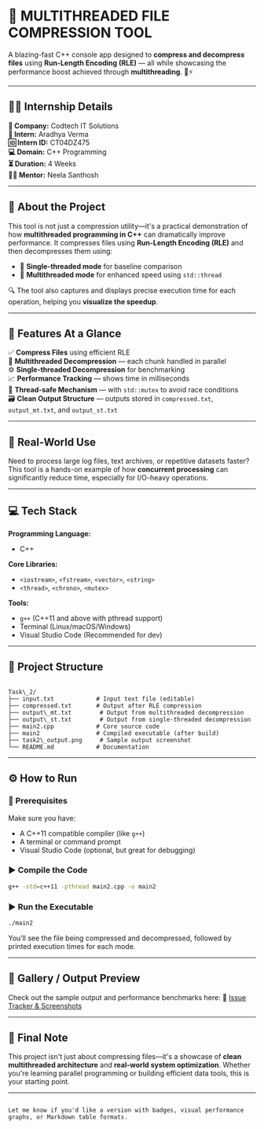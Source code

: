 # 🚀 MULTITHREADED FILE COMPRESSION TOOL

A blazing-fast C++ console app designed to **compress and decompress files** using **Run-Length Encoding (RLE)** — all while showcasing the performance boost achieved through **multithreading**. 🔧⚡

---

## 👨‍💻 Internship Details

**🏢 Company:** Codtech IT Solutions  
**👤 Intern:** Aradhya Verma  
**🆔 Intern ID:** CT04DZ475  
**💻 Domain:** C++ Programming  
**⏳ Duration:** 4 Weeks  
**🧑‍🏫 Mentor:** Neela Santhosh  

---

## 📖 About the Project

This tool is not just a compression utility—it's a practical demonstration of how **multithreaded programming in C++** can dramatically improve performance. It compresses files using **Run-Length Encoding (RLE)** and then decompresses them using:

- 🔄 **Single-threaded mode** for baseline comparison  
- 🚀 **Multithreaded mode** for enhanced speed using `std::thread`  

🔍 The tool also captures and displays precise execution time for each operation, helping you **visualize the speedup**.

---

## 🌟 Features At a Glance

✅ **Compress Files** using efficient RLE  
🧵 **Multithreaded Decompression** — each chunk handled in parallel  
⚙️ **Single-threaded Decompression** for benchmarking  
📈 **Performance Tracking** — shows time in milliseconds  
🧠 **Thread-safe Mechanism** — with `std::mutex` to avoid race conditions  
🗃️ **Clean Output Structure** — outputs stored in `compressed.txt`, `output_mt.txt`, and `output_st.txt`

---

## 🧪 Real-World Use

Need to process large log files, text archives, or repetitive datasets faster? This tool is a hands-on example of how **concurrent processing** can significantly reduce time, especially for I/O-heavy operations.

---

## 💻 Tech Stack

**Programming Language:**  
- C++

**Core Libraries:**  
- `<iostream>`, `<fstream>`, `<vector>`, `<string>`  
- `<thread>`, `<chrono>`, `<mutex>`

**Tools:**  
- `g++` (C++11 and above with pthread support)  
- Terminal (Linux/macOS/Windows)  
- Visual Studio Code (Recommended for dev)

---

## 📁 Project Structure

```

Task\_2/
├── input.txt            # Input text file (editable)
├── compressed.txt       # Output after RLE compression
├── output\_mt.txt        # Output from multithreaded decompression
├── output\_st.txt        # Output from single-threaded decompression
├── main2.cpp            # Core source code
├── main2                # Compiled executable (after build)
├── task2\_output.png     # Sample output screenshot
└── README.md            # Documentation

````

---

## ⚙️ How to Run

### 🔧 Prerequisites

Make sure you have:

- A C++11 compatible compiler (like `g++`)
- A terminal or command prompt
- Visual Studio Code (optional, but great for debugging)

### ▶️ Compile the Code

```bash
g++ -std=c++11 -pthread main2.cpp -o main2
````

### ▶️ Run the Executable

```bash
./main2
```

You’ll see the file being compressed and decompressed, followed by printed execution times for each mode.

---

## 📸 Gallery / Output Preview

Check out the sample output and performance benchmarks here:
📎 [Issue Tracker & Screenshots](https://github.com/aradh-12/MULTITHREADED-FILE-COMPRESSION-TOOL/issues/1)

---

## 🙌 Final Note

This project isn't just about compressing files—it's a showcase of **clean multithreaded architecture** and **real-world system optimization**. Whether you're learning parallel programming or building efficient data tools, this is your starting point.

---

```

Let me know if you'd like a version with badges, visual performance graphs, or Markdown table formats.
```
